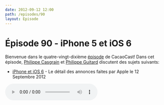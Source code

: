```yaml
---
date: 2012-09-12 12:00
path: /episodes/90
layout: Episode
---
```

# Épisode 90 - iPhone 5 et iOS 6
<p>Bienvenue dans le quatre-vingt-dixième <a href="https://archive.org/download/cacaocast/cacaocast_90.mp3" title="CocoaCast Cacao Episode 90">épisode</a> de CacaoCast! Dans cet épisode, <a href="http://www.twitter.com/philippec" title="Philippe Casgrain sur Twitter">Philippe Casgrain</a> et <a href="http://www.twitter.com/philippeguitard" title="Philippe Guitard sur Twitter">Philippe Guitard</a> discutent des sujets suivants:</p>
<ul><li><a href="https://github.com/mattt/cupertino" title="iPhone et iOS 6">iPhone et iOS 6</a> - Le détail des annonces faites par Apple le 12 Septembre 2012</li>
</ul>
<p><audio controls><source src="https://archive.org/download/cacaocast/cacaocast_90.mp3" type="audio/mpeg"><source src="https://archive.org/download/cacaocast/cacaocast_90.mp3" type="audio/mp4">Votre navigateur ne supporte pas l'élément audio / Your browser does not support the audio element.</audio></p>
